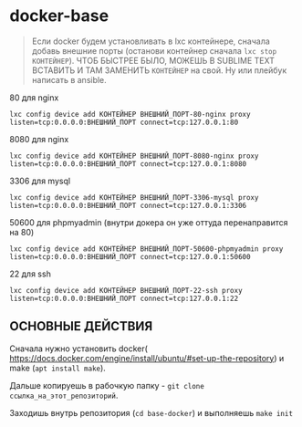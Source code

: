 # docker-base
> Если docker будем установливать в lxc контейнере, сначала добавь внешние порты (останови контейнер сначала ```lxc stop КОНТЕЙНЕР```). ЧТОБ БЫСТРЕЕ БЫЛО, МОЖЕШЬ В SUBLIME TEXT ВСТАВИТЬ И ТАМ ЗАМЕНИТЬ `КОНТЕЙНЕР` на свой. Ну или плейбук написать в ansible.

80 для nginx

```lxc config device add КОНТЕЙНЕР ВНЕШНИЙ_ПОРТ-80-nginx proxy listen=tcp:0.0.0.0:ВНЕШНИЙ_ПОРТ connect=tcp:127.0.0.1:80```


8080 для nginx

```lxc config device add КОНТЕЙНЕР ВНЕШНИЙ_ПОРТ-8080-nginx proxy listen=tcp:0.0.0.0:ВНЕШНИЙ_ПОРТ connect=tcp:127.0.0.1:8080```


3306 для mysql

```lxc config device add КОНТЕЙНЕР ВНЕШНИЙ_ПОРТ-3306-mysql proxy listen=tcp:0.0.0.0:ВНЕШНИЙ_ПОРТ connect=tcp:127.0.0.1:3306```


50600 для phpmyadmin (внутри докера он уже оттуда перенаправится на 80)

```lxc config device add КОНТЕЙНЕР ВНЕШНИЙ_ПОРТ-50600-phpmyadmin proxy listen=tcp:0.0.0.0:ВНЕШНИЙ_ПОРТ connect=tcp:127.0.0.1:50600```


22 для ssh

```lxc config device add КОНТЕЙНЕР ВНЕШНИЙ_ПОРТ-22-ssh proxy listen=tcp:0.0.0.0:ВНЕШНИЙ_ПОРТ connect=tcp:127.0.0.1:22```


## ОСНОВНЫЕ ДЕЙСТВИЯ

Сначала нужно установить docker( https://docs.docker.com/engine/install/ubuntu/#set-up-the-repository) и make (```apt install make```).

Дальше копируешь в рабочкую папку - ```git clone ссылка_на_этот_репозиторий```.

Заходишь внутрь репозитория (```cd base-docker```) и выполняешь ```make init```
